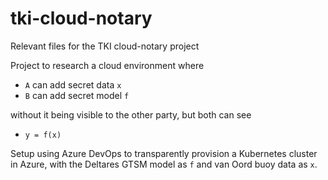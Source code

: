 # tki-cloud-notary
Relevant files for the TKI cloud-notary project

Project to research a cloud environment where
* `A` can add secret data `x` 
* `B` can add secret model `f`

without it being visible to the other party, but both can see
* `y = f(x)`

Setup using Azure DevOps to transparently provision a Kubernetes
cluster in Azure, with the Deltares GTSM model as `f` and van Oord buoy data as `x`.
